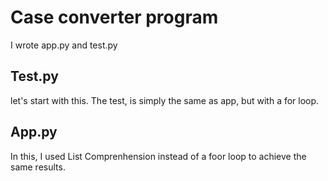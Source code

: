 # Case converter program

I wrote app.py and test.py

## Test.py

let's start with this. The test, is simply the same as app, but with a for loop.

## App.py

In this, I used List Comprenhension instead of a foor loop to achieve the same results.
